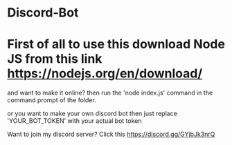 # Discord-Bot
# First of all to use this download Node JS from this link https://nodejs.org/en/download/
and want to make it online? then run the 'node index.js' command in the command prompt of the folder.

or you want to make your own discord bot then just replace 'YOUR_BOT_TOKEN' with your actual bot token

Want to join my discord server? 
Click this https://discord.gg/GYjbJk3nrQ 
